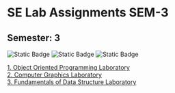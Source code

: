 # SE Lab Assignments SEM-3

## Semester: 3

![Static Badge](https://img.shields.io/badge/Object%20Oriented%20Programming-yellow)
![Static Badge](https://img.shields.io/badge/Computer%20Graphics%20-red)
![Static Badge](https://img.shields.io/badge/Fundamentals%20of%20Datasturctures-orange)

<a href="OOP Assignments">
      1. Object Oriented Programming Laboratory
</a>

<br />

<a href="CG Assignments">
      2. Computer Graphics Laboratory
</a>

<br />

<a href="DSL Assignments">
      3. Fundamentals of Data Structure Laboratory
</a>
